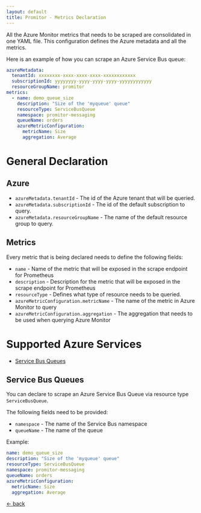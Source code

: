 ```yaml
---
layout: default
title: Promitor - Metrics Declaration
---
```


All the Azure Monitor metrics that needs to be scraped are consolidated in one YAML file.
This configuration defines the Azure metadata and all the metrics.

Here is an example of how you can scrape an Azure Service Bus queue:

```yaml
azureMetadata:
  tenantId: xxxxxxxx-xxxx-xxxx-xxxx-xxxxxxxxxxxx
  subscriptionId: yyyyyyyy-yyyy-yyyy-yyyy-yyyyyyyyyyyy
  resourceGroupName: promitor
metrics: 
  - name: demo_queue_size
    description: "Size of the 'myqueue' queue"
    resourceType: ServiceBusQueue
    namespace: promitor-messaging
    queueName: orders
    azureMetricConfiguration:
      metricName: Size
      aggregation: Average
```

# General Declaration
## Azure

- `azureMetadata.tenantId` - The id of the Azure tenant that will be queried.
- `azureMetadata.subscriptionId` - The id of the default subscription to query.
- `azureMetadata.resourceGroupName` - The name of the default resource group to query.

## Metrics
Every metric that is being declared needs to define the following fields:
- `name` - Name of the metric that will be exposed in the scrape endpoint for Prometheus
- `description` - Description for the metric that will be exposed in the scrape endpoint for Prometheus
- `resourceType` - Defines what type of resource needs to be queried.
- `azureMetricConfiguration.metricName` - The name of the metric in Azure Monitor to query
- `azureMetricConfiguration.aggregation` - The aggregation that needs to be used when querying Azure Monitor

# Supported Azure Services

- [Service Bus Queues](#service-bus-queues)

## Service Bus Queues
You can declare to scrape an Azure Service Bus Queue via resource type `ServiceBusQueue`.

The following fields need to be provided:
- `namespace` - The name of the Service Bus namespace
- `queueName` - The name of the queue

Example:
```yaml
name: demo_queue_size
description: "Size of the 'myqueue' queue"
resourceType: ServiceBusQueue
namespace: promitor-messaging
queueName: orders
azureMetricConfiguration:
  metricName: Size
  aggregation: Average
```

[&larr; back](.)